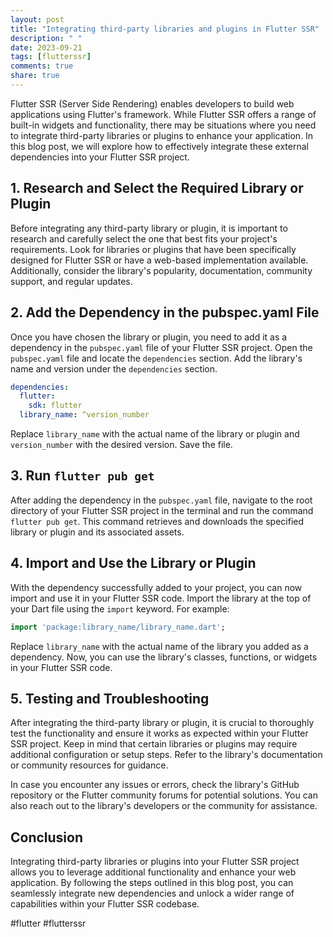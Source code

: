 ```yaml
---
layout: post
title: "Integrating third-party libraries and plugins in Flutter SSR"
description: " "
date: 2023-09-21
tags: [flutterssr]
comments: true
share: true
---
```


Flutter SSR (Server Side Rendering) enables developers to build web applications using Flutter's framework. While Flutter SSR offers a range of built-in widgets and functionality, there may be situations where you need to integrate third-party libraries or plugins to enhance your application. In this blog post, we will explore how to effectively integrate these external dependencies into your Flutter SSR project.

## 1. Research and Select the Required Library or Plugin

Before integrating any third-party library or plugin, it is important to research and carefully select the one that best fits your project's requirements. Look for libraries or plugins that have been specifically designed for Flutter SSR or have a web-based implementation available. Additionally, consider the library's popularity, documentation, community support, and regular updates.

## 2. Add the Dependency in the pubspec.yaml File

Once you have chosen the library or plugin, you need to add it as a dependency in the `pubspec.yaml` file of your Flutter SSR project. Open the `pubspec.yaml` file and locate the `dependencies` section. Add the library's name and version under the `dependencies` section.

```yaml
dependencies:
  flutter:
    sdk: flutter
  library_name: ^version_number
```

Replace `library_name` with the actual name of the library or plugin and `version_number` with the desired version. Save the file.

## 3. Run `flutter pub get`

After adding the dependency in the `pubspec.yaml` file, navigate to the root directory of your Flutter SSR project in the terminal and run the command `flutter pub get`. This command retrieves and downloads the specified library or plugin and its associated assets.

## 4. Import and Use the Library or Plugin

With the dependency successfully added to your project, you can now import and use it in your Flutter SSR code. Import the library at the top of your Dart file using the `import` keyword. For example:

```dart
import 'package:library_name/library_name.dart';
```

Replace `library_name` with the actual name of the library you added as a dependency. Now, you can use the library's classes, functions, or widgets in your Flutter SSR code.

## 5. Testing and Troubleshooting

After integrating the third-party library or plugin, it is crucial to thoroughly test the functionality and ensure it works as expected within your Flutter SSR project. Keep in mind that certain libraries or plugins may require additional configuration or setup steps. Refer to the library's documentation or community resources for guidance.

In case you encounter any issues or errors, check the library's GitHub repository or the Flutter community forums for potential solutions. You can also reach out to the library's developers or the community for assistance.

## Conclusion

Integrating third-party libraries or plugins into your Flutter SSR project allows you to leverage additional functionality and enhance your web application. By following the steps outlined in this blog post, you can seamlessly integrate new dependencies and unlock a wider range of capabilities within your Flutter SSR codebase.


#flutter #flutterssr